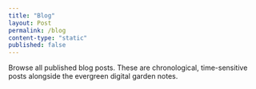 ```yaml
---
title: "Blog"
layout: Post
permalink: /blog
content-type: "static"
published: false
---
```


Browse all published blog posts. These are chronological, time-sensitive posts alongside the evergreen digital garden notes. 